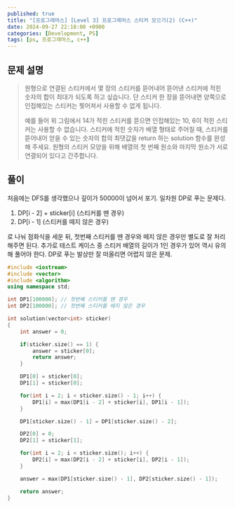 ```yaml
---
published: true
title: "[프로그래머스] [Level 3] 프로그래머스 스티커 모으기(2) (C++)"
date: 2024-09-27 22:18:00 +0900
categories: [Development, PS]
tags: [ps, 프로그래머스, c++]
---
```


## 문제 설명

> 원형으로 연결된 스티커에서 몇 장의 스티커를 뜯어내어 뜯어낸 스티커에 적힌 숫자의 합이 최대가 되도록 하고 싶습니다. 단 스티커 한 장을 뜯어내면 양쪽으로 인접해있는 스티커는 찢어져서 사용할 수 없게 됩니다.
>
> 예를 들어 위 그림에서 14가 적힌 스티커를 뜯으면 인접해있는 10, 6이 적힌 스티커는 사용할 수 없습니다. 스티커에 적힌 숫자가 배열 형태로 주어질 때, 스티커를 뜯어내어 얻을 수 있는 숫자의 합의 최댓값을 return 하는 solution 함수를 완성해 주세요. 원형의 스티커 모양을 위해 배열의 첫 번째 원소와 마지막 원소가 서로 연결되어 있다고 간주합니다.

## 풀이

처음에는 DFS를 생각했으나 깊이가 50000이 넘어서 포기. 일차원 DP로 푸는 문제다.

1. DP[i - 2] + sticker[i] (스티커를 뗀 경우)
2. DP[i - 1] (스티커를 떼지 않은 경우)

로 나눠 점화식을 세운 뒤, 첫번째 스티커를 뗀 경우와 떼지 않은 경우만 별도로 잘 처리해주면 된다. 추가로 테스트 케이스 중 스티커 배열의 길이가 1인 경우가 있어 역시 유의해 풀어야 한다. DP로 푸는 발상만 잘 떠올리면 어렵지 않은 문제.

```cpp
#include <iostream>
#include <vector>
#include <algorithm>
using namespace std;

int DP1[100000]; // 첫번째 스티커를 뗀 경우
int DP2[100000]; // 첫번째 스티커를 떼지 않은 경우

int solution(vector<int> sticker)
{
    int answer = 0;

    if(sticker.size() == 1) {
        answer = sticker[0];
        return answer;
    }

    DP1[0] = sticker[0];
    DP1[1] = sticker[0];

    for(int i = 2; i < sticker.size() - 1; i++) {
        DP1[i] = max(DP1[i - 2] + sticker[i], DP1[i - 1]);
    }

    DP1[sticker.size() - 1] = DP1[sticker.size() - 2];

    DP2[0] = 0;
    DP2[1] = sticker[1];

    for(int i = 2; i < sticker.size(); i++) {
        DP2[i] = max(DP2[i - 2] + sticker[i], DP2[i - 1]);
    }

    answer = max(DP1[sticker.size() - 1], DP2[sticker.size() - 1]);

    return answer;
}
```
